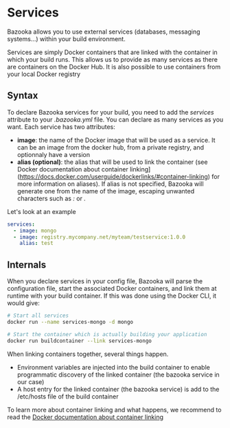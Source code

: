 # Services

Bazooka allows you to use external services (databases, messaging systems...) within your build environment.

Services are simply Docker containers that are linked with the container in which your build runs. This allows us to provide as many services as there are containers on the Docker Hub. It is also possible to use containers from your local Docker registry

## Syntax

To declare Bazooka services for your build, you need to add the *services* attribute to your *.bazooka.yml* file. You can declare as many services as you want. Each service has two attributes:

* **image**: the name of the Docker image that will be used as a service. It can be an image from the docker hub, from a private registry, and optionnaly have a version
* **alias (optional)**: the alias that will be used to link the container (see Docker documentation about container linking](https://docs.docker.com/userguide/dockerlinks/#container-linking) for more information on aliases). If alias is not specified, Bazooka will generate one from the name of the image, escaping unwanted characters such as *:* or *.*

Let's look at an example

```yaml
services:
  - image: mongo
  - image: registry.mycompany.net/myteam/testservice:1.0.0
    alias: test
```


## Internals

When you declare services in your config file, Bazooka will parse the configuration file, start the associated Docker containers, and link them at runtime with your build container. If this was done using the Docker CLI, it would give:

```bash
# Start all services
docker run --name services-mongo -d mongo

# Start the container which is actually building your application
docker run buildcontainer --link services-mongo
```

When linking containers together, several things happen.

* Environment variables are injected into the build container to enable programmatic discovery of the linked container (the bazooka service in our case)
*  A host entry for the linked container (the bazooka service) is add to the /etc/hosts file of the build container

To learn more about container linking and what happens, we recommend to read the [Docker documentation about container linking](https://docs.docker.com/userguide/dockerlinks/#container-linking)
